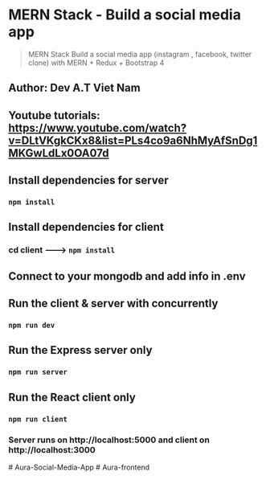 # MERN Stack - Build a social media app 
> MERN Stack Build  a social media app (instagram , facebook, twitter clone) with MERN  + Redux  + Bootstrap 4

## Author: Dev A.T Viet Nam

## Youtube tutorials: https://www.youtube.com/watch?v=DLtVKgkCKx8&list=PLs4co9a6NhMyAfSnDg1MKGwLdLx0OA07d

## Install dependencies for server 
### `npm install`

## Install dependencies for client
### cd client ---> `npm install`

## Connect to your mongodb and add info in .env

## Run the client & server with concurrently
### `npm run dev`

## Run the Express server only
### `npm run server`

## Run the React client only
### `npm run client`

### Server runs on http://localhost:5000 and client on http://localhost:3000


#   A u r a - S o c i a l - M e d i a - A p p  
 #   A u r a - f r o n t e n d  
 